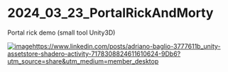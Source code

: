 # 2024_03_23_PortalRickAndMorty
Portal rick demo (small tool Unity3D)


[![image](https://github.com/EloiStree/2024_03_23_PortalRickAndMorty/assets/20149493/c685ada8-76f8-4b06-b2fa-5af79dd541d4)](https://www.linkedin.com/posts/adriano-baglio-3777611b_unity-assetstore-shadero-activity-7178308824611610624-9Db6?utm_source=share&utm_medium=member_desktop)https://www.linkedin.com/posts/adriano-baglio-3777611b_unity-assetstore-shadero-activity-7178308824611610624-9Db6?utm_source=share&utm_medium=member_desktop
